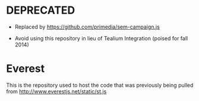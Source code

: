 # DEPRECATED

- Replaced by https://github.com/primedia/sem-campaign.js

- Avoid using this repository in lieu of Tealium Integration (poised for fall 2014)


# Everest

This is the repository used to host the code that was previously being
pulled from http://www.everestjs.net/static/st.js
